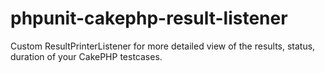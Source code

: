 # phpunit-cakephp-result-listener
Custom ResultPrinterListener for more detailed view of the results, status, duration of your CakePHP testcases.
